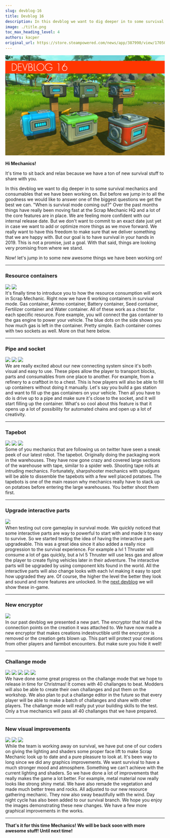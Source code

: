 ```yaml
---
slug: devblog-16
title: Devblog 16
description: In this devblog we want to dig deeper in to some survival mechanics and consumables that we have been working on!
image: ./title.png
toc_max_heading_level: 4
authors: kacper
original_url: https://store.steampowered.com/news/app/387990/view/1705071932966678598
---
```


![](./title.png)

**Hi Mechanics!**

It's time to sit back and relax because we have a ton of new survival stuff to
share with you.

<!--truncate-->

In this devblog we want to dig deeper in to some survival mechanics and
consumables that we have been working on. But before we jump in to all the
goodness we would like to answer one of the biggest questions we get the best we
can. "When is survival mode coming out?" Over the past months things have really
been moving fast at the Scrap Mechanic HQ and a lot of the core features are in
place. We are feeling more confident with our internal release date. But we
don't want to commit to an exact date just yet in case we want to add or
optimize more things as we move forward. We really want to have this freedom to
make sure that we deliver something that we are happy with. But our goal is to
have survival in your hands in 2019. This is not a promise, just a goal. With
that said, things are looking very promising from where we stand.

Now! let's jump in to some new awesome things we have been working on!

---

### Resource containers

![](https://i.imgur.com/eH8Cgqc.png) ![](https://i.imgur.com/ZZfpDfj.png) <br/>
It's finally time to introduce you to how the resource consumption will work in
Scrap Mechanic. Right now we have 6 working containers in survival mode. Gas
container, Ammo container, Battery container, Seed container, Fertilizer
container and Water container. All of these work as a chest for each specific
resource. Fore example, you will connect the gas container to the gas engine to
power your vehicle. The blue dots on the side shows you how much gas is left in
the container. Pretty simple. Each container comes with two sockets as well.
More on that here below.

---

### Pipe and socket

![](https://i.imgur.com/2AVgRyI.png) ![](https://i.imgur.com/XsuyhTJ.png)
![](https://i.imgur.com/gvESCph.png) <br/> We are really excited about our new
connecting system since it's both visual and easy to use. These pipes allow the
player to transport blocks, parts and consumables from one place to another. For
example, from a refinery to a craftbot in to a chest. This is how players will
also be able to fill up containers without doing it manually. Let's say you
build a gas station and want to fill up the gas containers on your vehicle. Then
all you have to do is drive up to a pipe and make sure it's close to the socket,
and it will start filling up the container. What's so cool about this feature is
that it opens up a lot of possibility for automated chains and open up a lot of
creativity.

---

### Tapebot

![](https://i.imgur.com/VFVbUJO.png) ![](https://i.imgur.com/Yp2S8Ip.png)
![](https://i.imgur.com/XXIXF7R.png) <br/> Some of you mechanics that are
following us on twitter have seen a sneak peek of our latest robot. The tapebot.
Originally doing the packaging work in the warehouses. They have now gone crazy
and covered large sections of the warehouse with tape, similar to a spider web.
Shooting tape rolls at intruding mechanics. Fortunately, sharpshooter mechanics
with spudguns will be able to dissemble the tapebots with a few well placed
potatoes. The tapebots is one of the main reason why mechanics really have to
stack up on potatoes before entering the large warehouses. You better shoot them
first.

---

### Upgrade interactive parts

![](https://i.imgur.com/KcD7mmy.png) <br/> When testing out core gameplay in
survival mode. We quickly noticed that some interactive parts are way to
powerful to start with and made it to easy to survive. So we started testing the
idea of having the interactive parts upgradeable. This was a great idea since it
also added a really nice progression to the survival experience. For example a
lvl 1 Thruster will consume a lot of gas quickly, but a lvl 5 Thruster will use
less gas and allow the player to create flying vehicles later in their
adventure. The interactive parts will be upgraded by using component kits found
in the world. All the interactive parts will also change looks with each lvl
making it easy to spot how upgraded they are. Of course, the higher the level
the better they look and sound and more features are unlocked. In the
[next devblog](/news/devblog-17#upgrade-parts-and-components) we will show these
in-game.

---

### New encryptor

![](https://i.imgur.com/zIgN6Yv.png) <br/> In our past devblog we presented a
new part. The encryptor that hid all the connection points on the creation it
was attached to. We have now made a new encryptor that makes creations
indestructible until the encryptor is removed or the creation gets blown up.
This part will protect your creations from other players and farmbot encounters.
But make sure you hide it well!

---

### Challange mode

![](https://i.imgur.com/ESWSULE.png) ![](https://i.imgur.com/VNUuqxf.png)
![](https://i.imgur.com/JwfooJy.png) ![](https://i.imgur.com/yNAm54B.png)
![](https://i.imgur.com/CKHenJH.png) <br/> We have done some great progress on
the challange mode that we hope to release in time for Christmas! It comes with
40 challanges to beat. Modders will also be able to create their own challanges
and put them on the workshop. We also plan to put a challange editor in the
future so that every player will be able to make a batch of challanges and share
with other players. The challange mode will really put your building skills to
the test. Only a true mechanics will pass all 40 challanges that we have
prepared.

---

### New visual improvements

![](https://i.imgur.com/gsOMd9Y.gif) ![](https://i.imgur.com/reGMGYc.gif)
![](https://i.imgur.com/OL0fZfS.png) <br/> While the team is working away on
survival, we have put one of our coders on giving the lighting and shaders some
proper face lift to make Scrap Mechanic look up to date and a pure pleasure to
look at. It's been way to long since we did any graphics improvements. We want
survival to have a much stronger mood and atmosphere. Something we can't achieve
with the current lighting and shaders. So we have done a lot of improvements
that really makes the game a lot better. For example, metal material now really
looks like strong shiny metal. We have also remade the vegetation and made much
better trees and rocks. All adjusted to our new resource gathering mechanic.
They now also sway beautifully with the wind. Day night cycle has also been
added to our survival branch. We hope you enjoy the images demonstrating these
new changes. We have a few more graphical improvements in the works.

---

**That's it for this time Mechanics! We will be back soon with more awesome
stuff! Until next time!**
